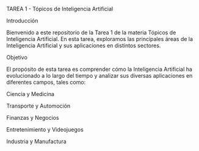 TAREA 1 - Tópicos de Inteligencia Artificial

Introducción

Bienvenido a este repositorio de la Tarea 1 de la materia Tópicos de Inteligencia Artificial. En esta tarea, exploramos las principales áreas de la Inteligencia Artificial y sus aplicaciones en distintos sectores.

Objetivo

El propósito de esta tarea es comprender cómo la Inteligencia Artificial ha evolucionado a lo largo del tiempo y analizar sus diversas aplicaciones en diferentes campos, tales como:

Ciencia y Medicina

Transporte y Automoción

Finanzas y Negocios

Entretenimiento y Videojuegos

Industria y Manufactura
